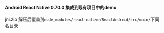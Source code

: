 #### Android React Native 0.70.0 集成到现有项目中的demo

jni.zip 解压后覆盖到`node_modules/react-native/ReactAndroid/src/main/`下同名目录

